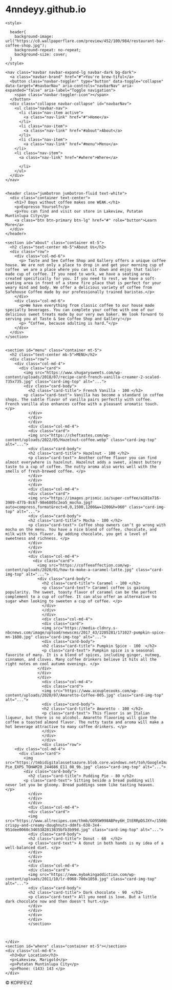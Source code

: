 # 4nndeyy.github.io
<!DOCTYPE html>
<html>
  <head>
    <title>KOPIFEVZ </title>
    <meta name="viewport" content="width=device-width, initial-scale=1">
    <link rel="stylesheet" href="https://maxcdn.bootstrapcdn.com/bootstrap/4.5.2/css/bootstrap.min.css">
  
    <style>

      header{
        background-image: url("https://c0.wallpaperflare.com/preview/452/100/984/restaurant-bar-coffee-shop.jpg");
        background-repeat: no-repeat;
        background-size: cover;
      }
    </style>
  </head>
  <body>
 
    
  
    <nav class="navbar navbar-expand-lg navbar-dark bg-dark">
      <a class="navbar-brand" href="#">You're brew-tiful</a>
      <button class="navbar-toggler" type="button" data-toggle="collapse" data-target="#navbarNav" aria-controls="navbarNav" aria-expanded="false" aria-label="Toggle navigation">
        <span class="navbar-toggler-icon"></span>
      </button>
      <div class="collapse navbar-collapse" id="navbarNav">
        <ul class="navbar-nav">
          <li class="nav-item active">
            <a class="nav-link" href="#">Home</a>
          </li>
          <li class="nav-item">
            <a class="nav-link" href="#about">About</a>
          </li>
          <li class="nav-item">
            <a class="nav-link" href="#menu">Menu</a>
        </li>
        <li class="nav-item">
          <a class="nav-link" href="#where">Where</a>
    
          </li>
        </ul>
      </div>
    </nav>

    
    <header class="jumbotron jumbotron-fluid text-white">
      <div class="container text-center">
        <h1>7 Days without coffee makes one WEAK.</h1>
        <p>Expresso Yourself</p>
        <p>You can find and visit our store in Lakeview, Putatan Muntinlupa City</p>
        <a class="btn btn-primary btn-lg" href="#" role="button">Learn More</a>
      </div>
    </header>
 
    <section id="about" class="container mt-5">
      <h2 class="text-center mb-5">About Us</h2>
      <div class="row">
        <div class="col-md-6">
          <p> Taste and See Coffee Shop and Gallery offers a unique coffee house. We are not only a place to drop in and get your morning cup of coffee  we are a place where you can sit down and enjoy that tailor-made cup of coffee. If you need to work, we have a seating area created specifically for you. If you need to rest, we have a soft-seating area in front of a stone fire place that is perfect for your weary mind and body. We offer a delicious variety of coffee from Safehouse Coffee made by our professionally trained baristas.</p>
        </div>
        <div class="col-md-6">
          <p>We have everything from classic coffee to our house made specialty beverages. You can complete your coffee with one of our delicious sweet treats made by our very own baker. We look forward to serving you at Taste & See Coffee Shop and Gallery!</p>
          <p> “Coffee, because adulting is hard.”</p>
        </div>
      </div>
    </section>

 
    <section id="menu" class="container mt-5">
      <h2 class="text-center mb-5">MENU</h2>
      <div class="row">
        <div class="col-md-4">
          <div class="card">
            <img src="https://www.shugarysweets.com/wp-content/uploads/2018/07/recipe-card-french-vanilla-creamer-2-scaled-735x735.jpg" class="card-img-top" alt="...">
            <div class="card-body">
              <h2 class="card-title"> French Vanilla - 100 </h2>
            <p class="card-text"> Vanilla has become a standard in coffee shops. The subtle flavor of vanilla pairs perfectly with coffee. French vanilla also enhances coffee with a pleasant aromatic touch.</p>
              </div>
              </div>
              </div>
              <div class="col-md-4">
              <div class="card">
              <img src="https://cheftastes.com/wp-content/uploads/2022/05/Hazelnut-coffee.webp" class="card-img-top" alt="...">
              <div class="card-body">
              <h2 class="card-title"> Hazelnut - 100 </h2>
              <p class="card-text"> Another coffee flavor you can find almost everywhere is hazelnut. Hazelnut adds a sweet, almost buttery taste to a cup of coffee. The nutty aroma also works well with the smells of fresh-brewed coffee. </p>
              </div>
              </div>
              </div>
              <div class="col-md-4">
              <div class="card">
              <img src="https://images.prismic.io/super-coffee/a181e716-3989-477b-8c67-98e6805c2ea5_mocha.jpg?auto=compress,format&rect=0,0,1500,1200&w=1200&h=960" class="card-img-top" alt="...">
              <div class="card-body">
              <h2 class="card-title"> Mocha - 100 </h2>
              <p class="card-text"> Coffee shop owners can’t go wrong with mocha on the menu. You have a nice blend of coffee, chocolate, and milk with this flavor. By adding chocolate, you get a level of sweetness and richness. </p>
              </div>
              </div>
              </div>
              <div class="col-md-4">
                <div class="card">
                  <img src="https://coffeeaffection.com/wp-content/uploads/2020/01/how-to-make-a-caramel-latte.jpg" class="card-img-top" alt="...">
                  <div class="card-body">
                    <h2 class="card-title"> Caramel - 100 </h2>
                    <p class="card-text"> Caramel coffee is gaining popularity. The sweet, toasty flavor of caramel can be the perfect complement to a cup of coffee. It can also offer an alternative to sugar when looking to sweeten a cup of coffee. </p>
                    </div>
                    </div>
                    </div>
                    <div class="col-md-4">
                    <div class="card">
                    <img src="https://media-cldnry.s-nbcnews.com/image/upload/newscms/2017_43/2205281/171027-pumpkin-spice-mn-1600.jpg" class="card-img-top" alt="...">
                    <div class="card-body">
                    <h2 class="card-title"> Pumpkin Spice - 100  </h2>
                    <p class="card-text"> Pumpkin spice is a seasonal favorite of many. It is a blend of spices, including ginger, nutmeg, cinnamon, and cloves. Many coffee drinkers believe it hits all the right notes on cool autumn evenings. </p>
                  </div>
                  </div>
                  </div>
                    <div class="col-md-4">
                    <div class="card">
                    <img src="https://www.acouplecooks.com/wp-content/uploads/2020/07/Amaretto-Coffee-005.jpg" class="card-img-top" alt="...">
                    <div class="card-body">
                    <h2 class="card-title"> Amaretto - 100 </h2>
                    <p class="card-text"> This flavor is an Italian liqueur, but there is no alcohol. Amaretto flavoring will give the coffee a toasted almond flavor. The nutty taste and aroma will make a hot beverage attractive to many coffee drinkers. </p>
                    </div>
                    </div>
                    </div>
                    <div class="row">
        <div class="col-md-4">
          <div class="card">
            <img src="https://tmbidigitalassetsazure.blob.core.windows.net/toh/GoogleImagesPostCard/Bread-Pie_EXPS_TOHAM20_244686_E11_08_9b.jpg" class="card-img-top" alt="...">
            <div class="card-body">
              <h2 class="card-title"> Pudding Pie - 80 </h2>
            <p class="card-text"> Sitting beside a bread pudding will never let you be gloomy. Bread puddings seem like tasting heaven.  </p>
              </div>
              </div>
              </div>
              <div class="col-md-4">
              <div class="card">
              <img src="https://www.allrecipes.com/thmb/GO9SW998ABPey6H_ItERRpDSJXY=/1500x0/filters:no_upscale():max_bytes(150000):strip_icc()/45921-crispy-and-creamy-doughnuts-ddmfs-638-3x4-951dee0060c3465382813835bfb3b99d.jpg" class="card-img-top" alt="...">
              <div class="card-body">
              <h2 class="card-title"> Donut - 60  </h2>
              <p class="card-text"> A donut in both hands is my idea of a well-balanced diet. </p>
              </div>
              </div>
              </div>
              <div class="col-md-4">
              <div class="card">
              <img src="https://www.mybakingaddiction.com/wp-content/uploads/2011/10/lr-0968-700x1050.jpg" class="card-img-top" alt="...">
              <div class="card-body">
              <h2 class="card-title"> Dark chocolate - 90  </h2>
              <p class="card-text"> All you need is love. But a little dark chocolate now and then doesn't hurt.</p>
              </div>
              </div>
              </div>
              </div>
              </section>

              

    </div>
    <section id="where" class="container mt-5"></section>
    <div class="col-md-6">
      <h3>Our Location</h3>
      <p>Lakeview, Marigold</p>
      <p>Putatan Muntinlupa City</p>
      <p>Phone: (143) 143 </p>
    </div>
  </div>
</section>


<footer class="bg-dark text-white text-center p-3">
  <p>&copy; KOPIFEVZ</p>
</footer>
</body>
</html>
